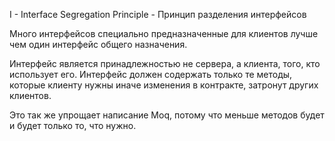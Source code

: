 I - Interface Segregation Principle - Принцип разделения интерфейсов

Много интерфейсов специально предназначенные для клиентов лучше чем один интерфейс общего назначения.

Интерфейс является принадлежностью не сервера, а клиента, того, кто использует его. Интерфейс должен содержать только те методы, которые клиенту нужны иначе изменения в контракте, затронут других клиентов.

Это так же упрощает написание Moq, потому что меньше методов будет и будет только то, что нужно.




